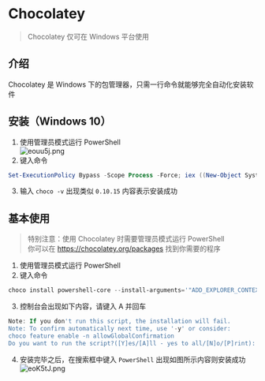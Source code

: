 # Chocolatey

> Chocolatey 仅可在 Windows 平台使用

## 介绍

Chocolatey 是 Windows 下的包管理器，只需一行命令就能够完全自动化安装软件

## 安装（Windows 10）

1. 使用管理员模式运行 PowerShell  
![eouu5j.png](https://s2.ax1x.com/2019/08/08/eouu5j.png)
2. 键入命令  
~~~PowerShell
Set-ExecutionPolicy Bypass -Scope Process -Force; iex ((New-Object System. Net. WebClient). DownloadString('https://chocolatey.org/install.ps1'))
~~~
3. 输入 `choco -v` 出现类似 `0.10.15` 内容表示安装成功

## 基本使用

> 特别注意：使用 Chocolatey 时需要管理员模式运行 PowerShell  
> 你可以在 https://chocolatey.org/packages 找到你需要的程序

1. 使用管理员模式运行 PowerShell
2. 键入命令  
~~~PowerShell
choco install powershell-core --install-arguments='"ADD_EXPLORER_CONTEXT_MENU_OPENPOWERSHELL=1 REGISTER_MANIFEST=1 ENABLE_PSREMOTING=1"'
~~~
3. 控制台会出现如下内容，请键入 A 并回车  
~~~PowerShell
Note: If you don't run this script, the installation will fail.
Note: To confirm automatically next time, use '-y' or consider:
choco feature enable -n allowGlobalConfirmation
Do you want to run the script?([Y]es/[A]ll - yes to all/[N]o/[P]rint): A
~~~
4. 安装完毕之后，在搜索框中键入 `PowerShell` 出现如图所示内容则安装成功  
![eoK5tJ.png](https://s2.ax1x.com/2019/08/08/eoK5tJ.png)
